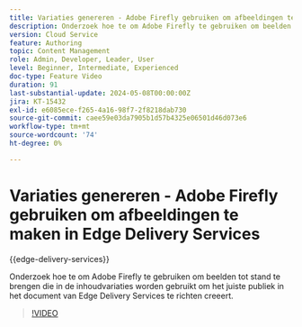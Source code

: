 ```yaml
---
title: Variaties genereren - Adobe Firefly gebruiken om afbeeldingen te maken in Edge Delivery Services
description: Onderzoek hoe te om Adobe Firefly te gebruiken om beelden tot stand te brengen die in de inhoudvariaties worden gebruikt om het juiste publiek in het document van Edge Delivery Services te richten creeert.
version: Cloud Service
feature: Authoring
topic: Content Management
role: Admin, Developer, Leader, User
level: Beginner, Intermediate, Experienced
doc-type: Feature Video
duration: 91
last-substantial-update: 2024-05-08T00:00:00Z
jira: KT-15432
exl-id: e6085ece-f265-4a16-98f7-2f8218dab730
source-git-commit: caee59e03da7905b1d57b4325e06501d46d073e6
workflow-type: tm+mt
source-wordcount: '74'
ht-degree: 0%

---
```


# Variaties genereren - Adobe Firefly gebruiken om afbeeldingen te maken in Edge Delivery Services

{{edge-delivery-services}}

Onderzoek hoe te om Adobe Firefly te gebruiken om beelden tot stand te brengen die in de inhoudvariaties worden gebruikt om het juiste publiek in het document van Edge Delivery Services te richten creeert.

>[!VIDEO](https://video.tv.adobe.com/v/3428794/?learn=on)
